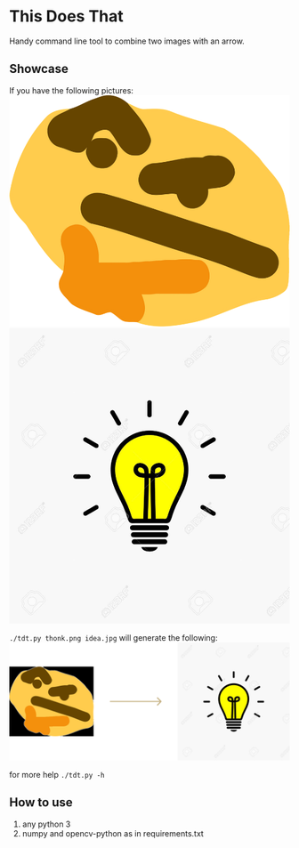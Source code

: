 # This Does That

Handy command line tool to combine two images with an arrow.

## Showcase
If you have the following pictures:
![thonk.png](thonk.png)
![idea.jpg](idea.jpg)

`./tdt.py thonk.png idea.jpg` will generate the following:
![thonk-idea.jpg](thonk-idea.png)

for more help `./tdt.py -h`

## How to use

1. any python 3
2. numpy and opencv-python as in requirements.txt